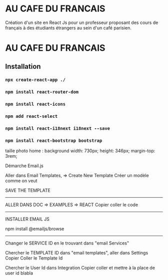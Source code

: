 # AU CAFE DU FRANCAIS

Création d'un site en React Js pour un professeur proposant des cours de français à des étudiants étrangers au sein d'un café parisien.



# AU CAFE DU FRANCAIS

## Installation
###  `npx create-react-app ./`
###  `npm install react-router-dom`
###  `npm install react-icons`
###  `npm add react-select`
###  `npm install react-i18next i18next --save`
###  `npm install react-bootstrap bootstrap`

taille photo home : background
width: 730px;
height: 346px;
margin-top: 3rem;



Démarche Email.js


Aller dans Email Templates,
=> Create New Template
Créer un modèle comme on veut

SAVE THE TEMPLATE
*********


ALLER DANS DOC => EXAMPLES => REACT
Copier coller le code 

******

INSTALLER EMAIL JS

npm install @emailjs/browse

******




Changer le SERVICE ID en le trouvant dans "email Services"

Chercher le  TEMPLATE ID dans "email templates", aller dans Settings
Copier Coller le Template Id

Chercher le User Id dans Integration
Copier coller et mettre à la place de user id blabla






